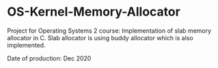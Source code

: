 # OS-Kernel-Memory-Allocator
Project for Operating Systems 2 course: Implementation of slab memory allocator in C. Slab allocator is using buddy allocator which is also implemented.<br>


Date of production: Dec 2020
